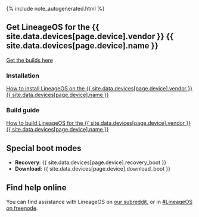 {% include note_autogenerated.html %}

## Get LineageOS for the {{ site.data.devices[page.device].vendor }} {{ site.data.devices[page.device].name }}
[Get the builds here](https://download.lineageos.org/{{site.data.devices[page.device].codename}})

### Installation
[How to install LineageOS on the {{ site.data.devices[page.device].vendor }} {{ site.data.devices[page.device].name }}]({{site.data.devices[page.device].codename}}_Install.html)

### Build guide
[How to build LineageOS for the {{ site.data.devices[page.device].vendor }} {{ site.data.devices[page.device].name }}](Build_for_{{site.data.devices[page.device].codename}}.html)

## Special boot modes

* **Recovery**: {{ site.data.devices[page.device].recovery_boot }}
* **Download**: {{ site.data.devices[page.device].download_boot }}

## Find help online

You can find assistance with LineageOS on [our subreddit](https://reddit.com/r/LineageOS), or in [#LineageOS on freenode](https://webchat.freenode.net/?channels=LineageOS).
